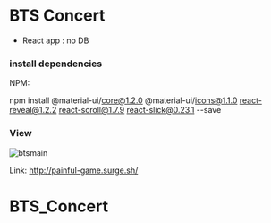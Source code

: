 # BTS Concert
- React app : no DB

### install dependencies
NPM:

npm install @material-ui/core@1.2.0 @material-ui/icons@1.1.0 react-reveal@1.2.2 react-scroll@1.7.9 react-slick@0.23.1 --save

### View

![btsmain](https://user-images.githubusercontent.com/37784073/57201240-4b2a8000-6f64-11e9-8891-27ed6239f972.png)

Link: http://painful-game.surge.sh/
# BTS_Concert
